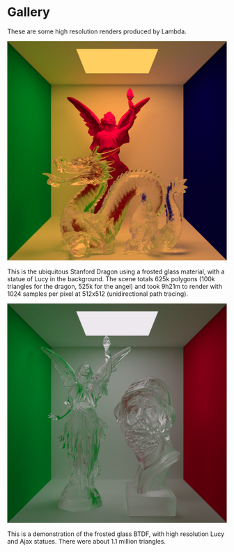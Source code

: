Gallery
==============

These are some high resolution renders produced by Lambda.

<p align="center">
<img src="https://github.com/TomCrypto/Lambda/blob/master/render/frosted_dragon.png?raw=true" alt="Frosted Glass Dragon"/>
</p>
This is the ubiquitous Stanford Dragon using a frosted glass material, with a statue of Lucy in the background. The scene totals 625k polygons (100k triangles for the dragon, 525k for the angel) and took 9h21m to render with 1024 samples per pixel at 512x512 (unidirectional path tracing).

<p align="center">
<img src="https://github.com/TomCrypto/Lambda/blob/master/render/ajax_lucy.png?raw=true" alt="Glass Ajax & Lucy"/>
</p>
This is a demonstration of the frosted glass BTDF, with high resolution Lucy and Ajax statues. There were about 1.1 million triangles.
